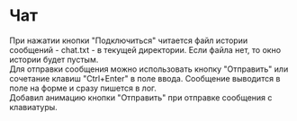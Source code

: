 # Чат

При нажатии кнопки "Подключиться" читается файл истории сообщений - chat.txt - в текущей директории.
Если файла нет, то окно истории будет пустым.  
Для отправки сообщения можно использовать кнопку "Отправить" или сочетание клавиш "Ctrl+Enter" в поле ввода.
Сообщение выводится в поле на форме и сразу пишется в лог.  
Добавил анимацию кнопки "Отправить" при отправке сообщения с клавиатуры.  
